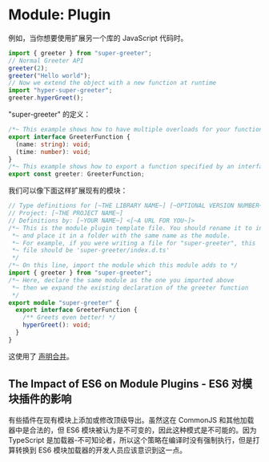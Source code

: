 # Module: Plugin

例如，当你想要使用扩展另一个库的 JavaScript 代码时。

```typescript
import { greeter } from "super-greeter";
// Normal Greeter API
greeter(2);
greeter("Hello world");
// Now we extend the object with a new function at runtime
import "hyper-super-greeter";
greeter.hyperGreet();
```

"super-greeter" 的定义：

```typescript
/*~ This example shows how to have multiple overloads for your function */
export interface GreeterFunction {
  (name: string): void;
  (time: number): void;
}
/*~ This example shows how to export a function specified by an interface */
export const greeter: GreeterFunction;
```

我们可以像下面这样扩展现有的模块：

```typescript
// Type definitions for [~THE LIBRARY NAME~] [~OPTIONAL VERSION NUMBER~]
// Project: [~THE PROJECT NAME~]
// Definitions by: [~YOUR NAME~] <[~A URL FOR YOU~]>
/*~ This is the module plugin template file. You should rename it to index.d.ts
 *~ and place it in a folder with the same name as the module.
 *~ For example, if you were writing a file for "super-greeter", this
 *~ file should be 'super-greeter/index.d.ts'
 */
/*~ On this line, import the module which this module adds to */
import { greeter } from "super-greeter";
/*~ Here, declare the same module as the one you imported above
 *~ then we expand the existing declaration of the greeter function
 */
export module "super-greeter" {
  export interface GreeterFunction {
    /** Greets even better! */
    hyperGreet(): void;
  }
}
```

这使用了 [声明合并](https://www.typescriptlang.org/docs/handbook/declaration-merging.html)。

## The Impact of ES6 on Module Plugins - ES6 对模块插件的影响

有些插件在现有模块上添加或修改顶级导出。虽然这在 CommonJS 和其他加载器中是合法的，但 ES6 模块被认为是不可变的，因此这种模式是不可能的。因为 TypeScript 是加载器-不可知论者，所以这个策略在编译时没有强制执行，但是打算转换到 ES6 模块加载器的开发人员应该意识到这一点。
